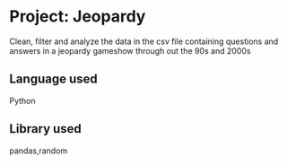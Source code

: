 
# Project: Jeopardy

Clean, filter and analyze the data in the csv file containing questions and answers in a jeopardy gameshow through out the 90s and 2000s


## Language used
Python
## Library used
pandas,random
